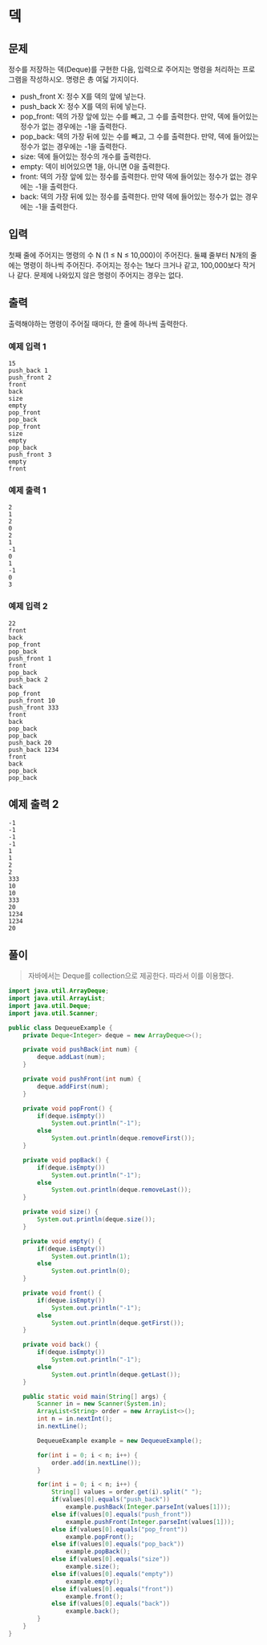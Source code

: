 # 덱
## 문제
정수를 저장하는 덱(Deque)를 구현한 다음, 입력으로 주어지는 명령을 처리하는 프로그램을 작성하시오.
명령은 총 여덟 가지이다.
* push_front X: 정수 X를 덱의 앞에 넣는다.
* push_back X: 정수 X를 덱의 뒤에 넣는다.
* pop_front: 덱의 가장 앞에 있는 수를 빼고, 그 수를 출력한다. 만약, 덱에 들어있는 정수가 없는 경우에는 -1을 출력한다.
* pop_back: 덱의 가장 뒤에 있는 수를 빼고, 그 수를 출력한다. 만약, 덱에 들어있는 정수가 없는 경우에는 -1을 출력한다.
* size: 덱에 들어있는 정수의 개수를 출력한다.
* empty: 덱이 비어있으면 1을, 아니면 0을 출력한다.
* front: 덱의 가장 앞에 있는 정수를 출력한다. 만약 덱에 들어있는 정수가 없는 경우에는 -1을 출력한다.
* back: 덱의 가장 뒤에 있는 정수를 출력한다. 만약 덱에 들어있는 정수가 없는 경우에는 -1을 출력한다.

## 입력
첫째 줄에 주어지는 명령의 수 N (1 ≤ N ≤ 10,000)이 주어진다. 둘쨰 줄부터 N개의 줄에는 명령이 하나씩 주어진다. 주어지는 정수는 1보다 크거나 같고, 100,000보다 작거나 같다. 문제에 나와있지 않은 명령이 주어지는 경우는 없다.

## 출력
출력해야하는 명령이 주어질 때마다, 한 줄에 하나씩 출력한다.

### 예제 입력 1
```
15
push_back 1
push_front 2
front
back
size
empty
pop_front
pop_back
pop_front
size
empty
pop_back
push_front 3
empty
front
```

### 예제 출력 1
```
2
1
2
0
2
1
-1
0
1
-1
0
3
```


### 예제 입력 2
```
22
front
back
pop_front
pop_back
push_front 1
front
pop_back
push_back 2
back
pop_front
push_front 10
push_front 333
front
back
pop_back
pop_back
push_back 20
push_back 1234
front
back
pop_back
pop_back
```

## 예제 출력 2
```
-1
-1
-1
-1
1
1
2
2
333
10
10
333
20
1234
1234
20
```

## 풀이
> 자바에서는 Deque를 collection으로 제공한다. 따라서 이를 이용했다.

```java
import java.util.ArrayDeque;
import java.util.ArrayList;
import java.util.Deque;
import java.util.Scanner;

public class DequeueExample {
    private Deque<Integer> deque = new ArrayDeque<>();

    private void pushBack(int num) {
        deque.addLast(num);
    }

    private void pushFront(int num) {
        deque.addFirst(num);
    }

    private void popFront() {
        if(deque.isEmpty())
            System.out.println("-1");
        else
            System.out.println(deque.removeFirst());
    }

    private void popBack() {
        if(deque.isEmpty())
            System.out.println("-1");
        else
            System.out.println(deque.removeLast());
    }

    private void size() {
        System.out.println(deque.size());
    }

    private void empty() {
        if(deque.isEmpty())
            System.out.println(1);
        else
            System.out.println(0);
    }

    private void front() {
        if(deque.isEmpty())
            System.out.println("-1");
        else
            System.out.println(deque.getFirst());
    }

    private void back() {
        if(deque.isEmpty())
            System.out.println("-1");
        else
            System.out.println(deque.getLast());
    }

    public static void main(String[] args) {
        Scanner in = new Scanner(System.in);
        ArrayList<String> order = new ArrayList<>();
        int n = in.nextInt();
        in.nextLine();

        DequeueExample example = new DequeueExample();

        for(int i = 0; i < n; i++) {
            order.add(in.nextLine());
        }

        for(int i = 0; i < n; i++) {
            String[] values = order.get(i).split(" ");
            if(values[0].equals("push_back"))
                example.pushBack(Integer.parseInt(values[1]));
            else if(values[0].equals("push_front"))
                example.pushFront(Integer.parseInt(values[1]));
            else if(values[0].equals("pop_front"))
                example.popFront();
            else if(values[0].equals("pop_back"))
                example.popBack();
            else if(values[0].equals("size"))
                example.size();
            else if(values[0].equals("empty"))
                example.empty();
            else if(values[0].equals("front"))
                example.front();
            else if(values[0].equals("back"))
                example.back();
        }
    }
}
```